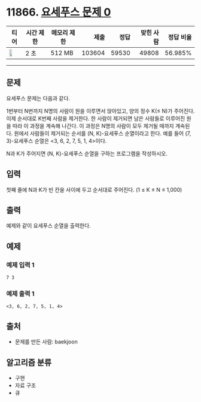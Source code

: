 # 11866. [요세푸스 문제 0](https://www.acmicpc.net/problem/11866)

| 티어 | 시간 제한 | 메모리 제한 | 제출 | 정답 | 맞힌 사람 | 정답 비율 |
|---|---|---|---:|---:|---:|---:|
| <img src="https://static.solved.ac/tier_small/7.svg" width="50%" /> | 2 초 | 512 MB | 103604 | 59530 | 49808 | 56.985% |

---

## 문제

요세푸스 문제는 다음과 같다.

1번부터 N번까지 N명의 사람이 원을 이루면서 앉아있고, 양의 정수 K(≤ N)가 주어진다. 이제 순서대로 K번째 사람을 제거한다. 한 사람이 제거되면 남은 사람들로 이루어진 원을 따라 이 과정을 계속해 나간다. 이 과정은 N명의 사람이 모두 제거될 때까지 계속된다. 원에서 사람들이 제거되는 순서를 (N, K)-요세푸스 순열이라고 한다. 예를 들어 (7, 3)-요세푸스 순열은 <3, 6, 2, 7, 5, 1, 4>이다.

N과 K가 주어지면 (N, K)-요세푸스 순열을 구하는 프로그램을 작성하시오.

## 입력

첫째 줄에 N과 K가 빈 칸을 사이에 두고 순서대로 주어진다. (1 ≤ K ≤ N ≤ 1,000)

## 출력

예제와 같이 요세푸스 순열을 출력한다.

## 예제

### 예제 입력 1

```
7 3
```

### 예제 출력 1

```
<3, 6, 2, 7, 5, 1, 4>
```

## 출처

- 문제를 만든 사람: baekjoon

## 알고리즘 분류

- 구현
- 자료 구조
- 큐

